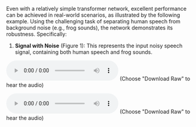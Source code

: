 Even with a relatively simple transformer network, excellent performance can be achieved in real-world scenarios, as illustrated by the following example. Using the challenging task of separating human speech from background noise (e.g., frog sounds), the network demonstrates its robustness. Specifically:

1. **Signal with Noise** (Figure 1): This represents the input noisy speech signal, containing both human speech and frog sounds.

![DL to signal with noise](https://github.com/anbjos/spectral-transformer/blob/main/figures/with_noise.wav) (Choose "Download Raw" to hear the audio)

![Listen to signal with noise](https://jumpshare.com/s/D6ncFIUiWnNYAJv4Kwnh/with_noise.wav) (Choose "Download Raw" to hear the audio)

